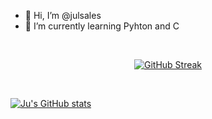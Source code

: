 - 👋 Hi, I’m @julsales
- 🌱 I’m currently learning Pyhton and C
 <br>
 
<center>
 
 [![GitHub Streak](https://github-readme-streak-stats.herokuapp.com?user=julsales&theme=highcontrast&border_radius=4.7&locale=pt_BR)](https://git.io/streak-stats)
 </center>
<br>

[![Ju's GitHub stats](https://github-readme-stats.vercel.app/api?username=julsales)](https://github.com/anuraghazra/github-readme-stats)

<!---
julsales/julsales is a ✨ special ✨ repository because its `README.md` (this file) appears on your GitHub profile.
You can click the Preview link to take a look at your changes.
--->

